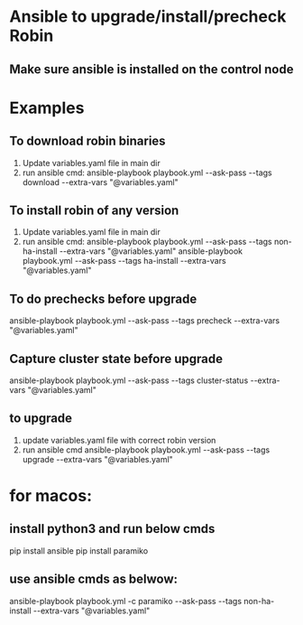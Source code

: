 # Ansible to upgrade/install/precheck Robin 
## Make sure ansible is installed on the control node

# Examples
## To download robin binaries
1. Update variables.yaml file in main dir
2. run ansible cmd:
   ansible-playbook playbook.yml  --ask-pass --tags download --extra-vars "@variables.yaml"

## To install robin of any version
1. Update variables.yaml file in main dir
2. run ansible cmd:
   ansible-playbook playbook.yml  --ask-pass --tags non-ha-install --extra-vars "@variables.yaml"
   ansible-playbook playbook.yml  --ask-pass --tags ha-install --extra-vars "@variables.yaml"

## To do prechecks before upgrade
  ansible-playbook playbook.yml  --ask-pass --tags precheck --extra-vars "@variables.yaml" 

## Capture cluster state before upgrade
  ansible-playbook playbook.yml  --ask-pass --tags cluster-status --extra-vars "@variables.yaml" 

## to upgrade
1. update variables.yaml file with correct robin version
2. run ansible cmd
   ansible-playbook playbook.yml  --ask-pass --tags upgrade --extra-vars "@variables.yaml"
   
   
# for macos:
## install python3  and run below cmds
pip install ansible
pip install paramiko

## use ansible cmds as belwow:
  ansible-playbook playbook.yml -c paramiko --ask-pass --tags non-ha-install --extra-vars "@variables.yaml"
